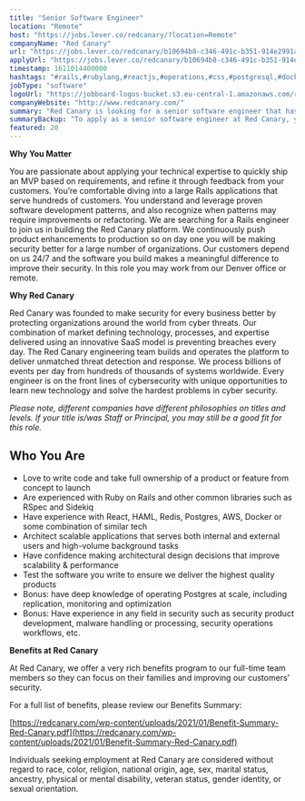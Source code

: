 ```yaml
---
title: "Senior Software Engineer"
location: "Remote"
host: "https://jobs.lever.co/redcanary/?location=Remote"
companyName: "Red Canary"
url: "https://jobs.lever.co/redcanary/b10694b8-c346-491c-b351-914e2991ad17"
applyUrl: "https://jobs.lever.co/redcanary/b10694b8-c346-491c-b351-914e2991ad17/apply"
timestamp: 1611014400000
hashtags: "#rails,#rubylang,#reactjs,#operations,#css,#postgresql,#docker,#aws,#ui/ux,#marketing"
jobType: "software"
logoUrl: "https://jobboard-logos-bucket.s3.eu-central-1.amazonaws.com/red-canary"
companyWebsite: "http://www.redcanary.com/"
summary: "Red Canary is looking for a senior software engineer that has have experience with React, HAML, Redis, Postgres, AWS, Docker or some combination of similar tech."
summaryBackup: "To apply as a senior software engineer at Red Canary, you preferably need to have some knowledge of: #rails, #rubylang, #operations."
featured: 20
---
```


**Why You Matter** 

You are passionate about applying your technical expertise to quickly ship an MVP based on requirements, and refine it through feedback from your customers. You’re comfortable diving into a large Rails applications that serve hundreds of customers. You understand and leverage proven software development patterns, and also recognize when patterns may require improvements or refactoring. We are searching for a Rails engineer to join us in building the Red Canary platform. We continuously push product enhancements to production so on day one you will be making security better for a large number of organizations. Our customers depend on us 24/7 and the software you build makes a meaningful difference to improve their security. In this role you may work from our Denver office or remote.

**Why Red Canary** 

Red Canary was founded to make security for every business better by protecting organizations around the world from cyber threats. Our combination of market defining technology, processes, and expertise delivered using an innovative SaaS model is preventing breaches every day. The Red Canary engineering team builds and operates the platform to deliver unmatched threat detection and response. We process billions of events per day from hundreds of thousands of systems worldwide. Every engineer is on the front lines of cybersecurity with unique opportunities to learn new technology and solve the hardest problems in cyber security. 

_Please note, different companies have different philosophies on titles and levels. If your title is/was Staff or Principal, you may still be a good fit for this role._

## Who You Are

*   Love to write code and take full ownership of a product or feature from concept to launch
*   Are experienced with Ruby on Rails and other common libraries such as RSpec and Sidekiq
*   Have experience with React, HAML, Redis, Postgres, AWS, Docker or some combination of similar tech
*   Architect scalable applications that serves both internal and external users and high-volume background tasks
*   Have confidence making architectural design decisions that improve scalability & performance
*   Test the software you write to ensure we deliver the highest quality products 
*   Bonus: have deep knowledge of operating Postgres at scale, including replication, monitoring and optimization
*   Bonus: Have experience in any field in security such as security product development, malware handling or processing, security operations workflows, etc.

**Benefits at Red Canary**

At Red Canary, we offer a very rich benefits program to our full-time team members so they can focus on their families and improving our customers’ security. 

For a full list of benefits, please review our Benefits Summary:

[https://redcanary.com/wp-content/uploads/2021/01/Benefit-Summary-Red-Canary.pdf](https://redcanary.com/wp-content/uploads/2021/01/Benefit-Summary-Red-Canary.pdf)

Individuals seeking employment at Red Canary are considered without regard to race, color, religion, national origin, age, sex, marital status, ancestry, physical or mental disability, veteran status, gender identity, or sexual orientation.
